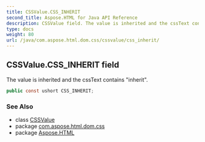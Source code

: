 ```yaml
---
title: CSSValue.CSS_INHERIT
second_title: Aspose.HTML for Java API Reference
description: CSSValue field. The value is inherited and the cssText contains inherit
type: docs
weight: 80
url: /java/com.aspose.html.dom.css/cssvalue/css_inherit/
---
```

## CSSValue.CSS_INHERIT field

The value is inherited and the cssText contains "inherit".

```java
public const ushort CSS_INHERIT;
```

### See Also

* class [CSSValue](../)
* package [com.aspose.html.dom.css](../../cssvalue/)
* package [Aspose.HTML](../../../)
